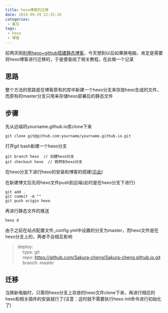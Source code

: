 ```yaml
---
title: hexo博客的迁移
date: 2019-09-29 22:35:10
categories:
 - 备忘
tags:
 - hexo
 - 博客
---
```


前两天刚[利用hexo+github搭建静态博客]("https://www.baidu.com")，今天想到以后如果换电脑，肯定是需要将hexo博客进行迁移的，于是便查阅了相关教程，在此做一个记录
<!-- more -->
## 思路
整个方法的思路是在博客原有的库中新建一个hexo分支来存放hexo生成的文件，而原有的master分支只用来存储hexo部署后的静态文件

## 步骤
先从远端将yourname.github.io库clone下来
```
git clone git@github.com:yourname/yourname.github.io.git
```
打开git bash新建一个hexo分支
```
git branch hexo  // 创建hexo分支
git checkout hexo  // 跳转到hexo分支
```
在hexo分支下进行hexo的安装和博客的搭建([见此]("https://www.baidu.com"))

在新建博文后先将hexo文件push到远端(此时是在hexo分支下进行)
```
git add .
git commit -m ""
git push origin hexo
```
再进行静态文件的推送
```
hexo d
```
由于之前在站点配置文件_config.yml中设置的分支为master，而hexo文件是在hexo分支上的，两者不会相互影响
> deploy:  
> &nbsp;&nbsp;&nbsp;&nbsp;type: git  
> &nbsp;&nbsp;&nbsp;&nbsp;repo: https://github.com/Sakura-cheng/Sakura-cheng.github.io.git  
> &nbsp;&nbsp;&nbsp;&nbsp;branch: master

## 迁移
当换新电脑时，只需将hexo分支上存放的hexo文件clone下来，再进行相应的hexo和相关插件的安装就行了(注意：这时就不需要执行hexo init命令进行初始化了)